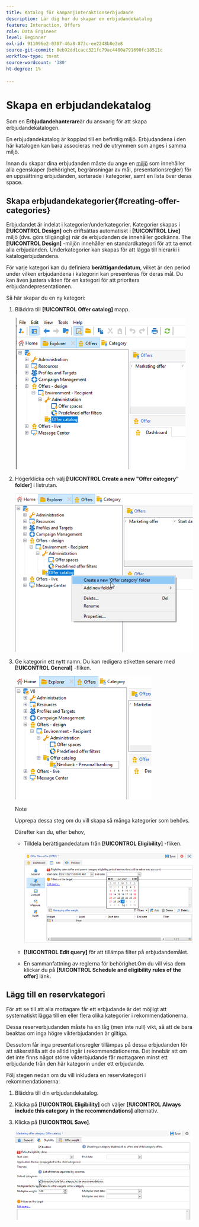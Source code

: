 ```yaml
---
title: Katalog för kampanjinteraktionserbjudande
description: Lär dig hur du skapar en erbjudandekatalog
feature: Interaction, Offers
role: Data Engineer
level: Beginner
exl-id: 911096e2-0307-46a8-873c-ee2248b8e3e8
source-git-commit: 8eb92dd1cacc321fc79ac4480a791690fc18511c
workflow-type: tm+mt
source-wordcount: '380'
ht-degree: 1%

---
```


# Skapa en erbjudandekatalog

Som en **Erbjudandehanterare**&#x200B;är du ansvarig för att skapa erbjudandekatalogen.

En erbjudandekatalog är kopplad till en befintlig miljö. Erbjudandena i den här katalogen kan bara associeras med de utrymmen som anges i samma miljö.

Innan du skapar dina erbjudanden måste du ange en [miljö](interaction-env.md) som innehåller alla egenskaper (behörighet, begränsningar av mål, presentationsregler) för en uppsättning erbjudanden, sorterade i kategorier, samt en lista över deras space.

## Skapa erbjudandekategorier{#creating-offer-categories}

Erbjudandet är indelat i kategorier/underkategorier. Kategorier skapas i **[!UICONTROL Design]** och driftsättas automatiskt i **[!UICONTROL Live]** miljö (dvs. görs tillgänglig) när de erbjudanden de innehåller godkänns. The **[!UICONTROL Design]** -miljön innehåller en standardkategori för att ta emot alla erbjudanden. Underkategorier kan skapas för att lägga till hierarki i katalogerbjudandena.

För varje kategori kan du definiera **berättigandedatum**, vilket är den period under vilken erbjudandena i kategorin kan presenteras för deras mål. Du kan även justera vikten för en kategori för att prioritera erbjudandepresentationen.

Så här skapar du en ny kategori:

1. Bläddra till **[!UICONTROL Offer catalog]** mapp.

   ![](assets/offer_cat_create_001.png)

1. Högerklicka och välj **[!UICONTROL Create a new "Offer category" folder]** i listrutan.

   ![](assets/offer_cat_create_002.png)

1. Ge kategorin ett nytt namn. Du kan redigera etiketten senare med **[!UICONTROL General]** -fliken.

   ![](assets/offer_cat_create_003.png)

   >[!NOTE]
   >
   >Upprepa dessa steg om du vill skapa så många kategorier som behövs.

   Därefter kan du, efter behov,

   * Tilldela berättigandedatum från **[!UICONTROL Eligibility]** -fliken.

      ![](assets/offer_cat_create_004.png)

   * **[!UICONTROL Edit query]** för att tillämpa filter på erbjudandemålet.

   * En sammanfattning av reglerna för behörighet.Om du vill visa dem klickar du på **[!UICONTROL Schedule and eligibility rules of the offer]** länk.

## Lägg till en reservkategori

För att se till att alla mottagare får ett erbjudande är det möjligt att systematiskt lägga till en eller flera olika kategorier i rekommendationerna.

Dessa reserverbjudanden måste ha en låg (men inte null) vikt, så att de bara beaktas om inga högre vikterbjudanden är giltiga.

Dessutom får inga presentationsregler tillämpas på dessa erbjudanden för att säkerställa att de alltid ingår i rekommendationerna. Det innebär att om det inte finns något större vikterbjudande får mottagaren minst ett erbjudande från den här kategorin under ett erbjudande.

Följ stegen nedan om du vill inkludera en reservkategori i rekommendationerna:

1. Bläddra till din erbjudandekatalog.
1. Klicka på **[!UICONTROL Eligibility]** och väljer **[!UICONTROL Always include this category in the recommendations]** alternativ.
1. Klicka på **[!UICONTROL Save]**.

   ![](assets/offer_cat_default_001.png)
